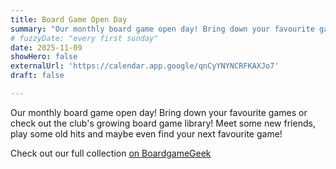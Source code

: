 ```yaml
---
title: Board Game Open Day
summary: "Our monthly board game open day! Bring down your favourite games or check out the club’s growing board game library! Meet some new friends, play some old hits and maybe even find your next favourite game"
# fuzzyDate: "every first sunday"
date: 2025-11-09
showHero: false
externalUrl: 'https://calendar.app.google/qnCyYNYNCRFKAXJo7'
draft: false

---
```


Our monthly board game open day! Bring down your favourite games or check out the club's growing board game library! Meet some new friends, play some old hits and maybe even find your next favourite game!

Check out our full collection <a href="https://boardgamegeek.com/geeklist/352631/games-in-the-gwc">on BoardgameGeek</a>